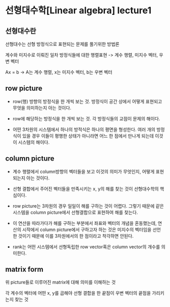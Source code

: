 # 선형대수학[Linear algebra] lecture1

## 선형대수란

선형대수는 선형 방정식으로 표현되는 문제를 풀기위한 방법론

계수와 미지수로 이뤄진 일차 방정식들에 대한 행렬표현
-> 계수 행렬, 미지수 벡터, 우변 벡터

Ax = b -> A는 계수 행렬, x는 미지수 벡터, b는 우변 벡터

## row picture

- row(행) 방향의 방정식을 한 개씩 보는 것. 방정식이 공간 상에서 어떻게 표현되고 무엇을 의미하는지 아는 것이다.
- row에 해당하는 방정식을 한 개씩 보는 것. 각 방정식들의 교점이 문제의 해이다.

- 어떤 3차원의 시스템에서 하나의 방적식은 하나의 평면을 형성한다. 여러 개의 방정식이 있을 경우 이들이 평행한 상태가 아니라면 어느 한 점에서 만나게 되는데 이것이 시스템의 해이다.

## column picture

- 계수 행렬에서 column방향의 벡터들을 보고 이것의 의미가 무엇인지, 어떻게 표현되는지 아는 것이다.
- 선형 결합에서 주어진 벡터들을 만족시키는 x, y의 해를 찾는 것이 선형대수학의 핵심이다.

- row picture는 3차원의 경우 일일이 해를 구하는 것이 어렵다. 그렇기 때문에 같은 시스템을 column picture에서 선형결합으로 표현하여 해를 찾는다.

- 이 연산을 따라가다가 해를 구하는 부분에서 좌표와 벡터의 개념을 혼동했는데, 연산의 시작에서 column picture에서 구하고자 하는 것은 미지수의 벡터임을 선언 한 것이기 때문에 이를 3차원에서의 한 점이라고 착각하면 안된다.

- rank는 어떤 시스템에서 선형독립한 row vector혹은 column vector의 개수를 의미한다.

## matrix form

위 picture들로 이루어진 matrix에 대해 의미를 이해하는 것

각 계수의 벡터에 어떤 x, y를 곱해야 선형 결합을 한 끝점이 우변 벡터의 끝점을 가리키는지 찾는 것